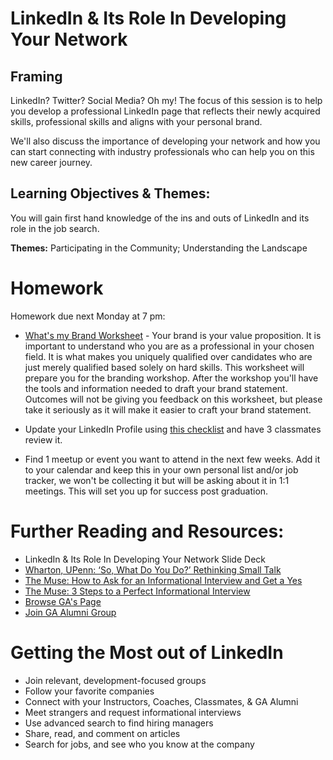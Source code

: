 
# LinkedIn & Its Role In Developing Your Network

## Framing 
LinkedIn? Twitter? Social Media? Oh my! The focus of this session is to help you develop a professional LinkedIn page that reflects their newly acquired skills, professional skills and aligns with your personal brand. 

We'll also discuss the importance of developing your network and how you can start connecting with industry professionals who can help you on this new career journey.

## Learning Objectives & Themes:
You will gain first hand knowledge of the ins and outs of LinkedIn and its role in the job search.  

**Themes:** Participating in the Community; Understanding the Landscape

# Homework
Homework due next Monday at 7 pm: 
* [What's my Brand Worksheet](https://goo.gl/forms/D0b8NduNrraYIVFW2) - Your brand is your value proposition. It is important to understand who you are as a professional in your chosen field. It is what makes you uniquely qualified over candidates who are just merely qualified based solely on hard skills. This worksheet will prepare you for the branding workshop. After the workshop you'll have the tools and information needed to draft your brand statement. Outcomes will not be giving you feedback on this worksheet, but please take it seriously as it will make it easier to craft your brand statement.

* Update your LinkedIn Profile using [this checklist](https://drive.google.com/open?id=1_hUYTTiR-r7IZW6176g7xBtE4EHXDTVPt45qhc1VX8s) and have 3 classmates review it.

* Find 1 meetup or event you want to attend in the next few weeks. Add it to your calendar and keep this in your own personal list and/or job tracker, we won't be collecting it but will be asking about it in 1:1 meetings. This will set you up for success post graduation.

# Further Reading and Resources: 
- LinkedIn & Its Role In Developing Your Network Slide Deck
- [Wharton, UPenn: ‘So, What Do You Do?’ Rethinking Small Talk](http://knowledge.wharton.upenn.edu/article/so-what-do-you-do-rethinking-small-talk/?utm_source=Sailthru&utm_medium=email&utm_campaign=%2A%20New%20BOTW%20Template%2011/8/15&utm_term=Sunday%20-%20Best%20of%20The%20Web)
- [The Muse: How to Ask for an Informational Interview and Get a Yes](https://www.themuse.com/advice/how-to-ask-for-an-informational-interview-and-get-a-yes)
- [The Muse: 3 Steps to a Perfect Informational Interview](https://www.themuse.com/advice/3-steps-to-a-perfect-informational-interview)
- [Browse GA's Page](https://www.linkedin.com/edu/alumni?id=150005&trk=edu-up-nav-menu-alumni) 
- [Join GA Alumni Group](https://www.linkedin.com/edu/alumni?id=150005&trk=edu-up-nav-menu-alumni) 

# Getting the Most out of LinkedIn
- Join relevant, development-focused groups 
- Follow your favorite companies 
- Connect with your Instructors, Coaches, Classmates, & GA Alumni
- Meet strangers and request informational interviews 
- Use advanced search to find hiring managers 
- Share, read, and comment on articles 
- Search for jobs, and see who you know at the company
